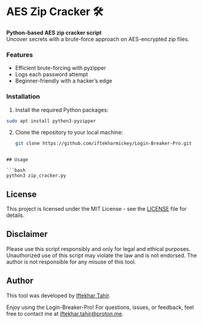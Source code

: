 # AES Zip Cracker 🛠️
**Python-based AES zip cracker script**  
Uncover secrets with a brute-force approach on AES-encrypted zip files.

### Features
- Efficient brute-forcing with pyzipper
- Logs each password attempt
- Beginner-friendly with a hacker’s edge

### Installation
1. Install the required Python packages:

  ```bash
  sudo apt install python3-pyzipper
  ```

2. Clone the repository to your local machine:

   ```bash
   git clone https://github.com/iftekharmickey/Login-Breaker-Pro.git
  ```

## Usage

  ```bash
  python3 zip_cracker.py
  ```

## License
This project is licensed under the MIT License - see the [LICENSE](https://github.com/iftekharmickey/Login-Breaker-Pro/blob/main/LICENSE) file for details.

## Disclaimer
Please use this script responsibly and only for legal and ethical purposes. Unauthorized use of this script may violate the law and is not endorsed. The author is not responsible for any misuse of this tool.

## Author
This tool was developed by [Iftekhar Tahir](https://github.com/iftekharmickey/).

Enjoy using the Login-Breaker-Pro! For questions, issues, or feedback, feel free to contact me at iftekhar.tahir@proton.me.

